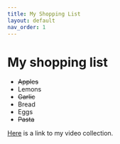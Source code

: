 ```yaml
---
title: My Shopping List
layout: default
nav_order: 1
---
```


# My shopping list

- ~~Apples~~
- Lemons
- ~~Garlic~~
- Bread
- Eggs
- ~~Pasta~~

[Here](videoCollection) is a link to my video collection.